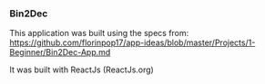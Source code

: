 ### Bin2Dec

This application was built using the specs from: 
https://github.com/florinpop17/app-ideas/blob/master/Projects/1-Beginner/Bin2Dec-App.md

It was built with ReactJs (ReactJs.org)